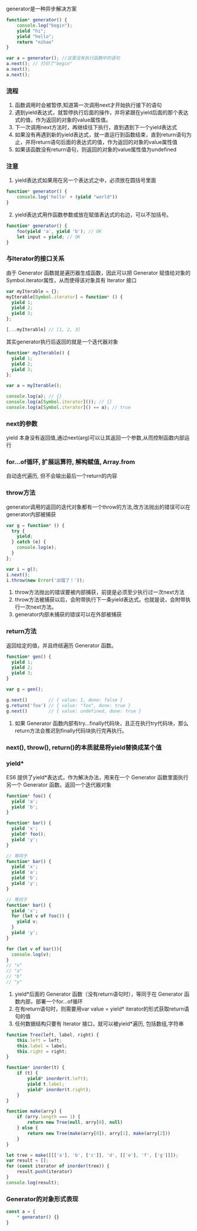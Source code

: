 generator是一种异步解决方案
```js
function* generator() {
    console.log("begin");
    yield "hi";
    yield "hello";
    return "nihao"
}

var a = generator(); //这里没有执行函数中的语句
a.next(); // 打印了"begin"
a.next();
a.next();
```
### 流程
1. 函数调用时会被暂停,知道第一次调用next才开始执行接下的语句
2. 遇到yield表达式，就暂停执行后面的操作，并将紧跟在yield后面的那个表达式的值，作为返回的对象的value属性值。
3. 下一次调用next方法时，再继续往下执行，直到遇到下一个yield表达式
4. 如果没有再遇到新的yield表达式，就一直运行到函数结束，直到return语句为止，并将return语句后面的表达式的值，作为返回的对象的value属性值
5. 如果该函数没有return语句，则返回的对象的value属性值为undefined

### 注意
1. yield表达式如果用在另一个表达式之中，必须放在圆括号里面
```js
function* generator() {
    console.log('hello' + (yield "world"))
}
```
2. yield表达式用作函数参数或放在赋值表达式的右边，可以不加括号。
```js
function* generator() {  
    foo(yield 'a', yield 'b'); // OK
    let input = yield; // OK
}
```

### 与Iterator的接口关系
由于 Generator 函数就是遍历器生成函数，因此可以把 Generator 赋值给对象的Symbol.iterator属性，从而使得该对象具有 Iterator 接口
```js
var myIterable = {};
myIterable[Symbol.iterator] = function* () {
  yield 1;
  yield 2;
  yield 3;
};

[...myIterable] // [1, 2, 3]
```
其实generator执行后返回的就是一个迭代器对象
```js
function* myIterable() {
  yield 1;
  yield 2;
  yield 3;
};

var a = myIterable();

console.log(a); // {}
console.log(a[Symbol.iterator]()); // {}
console.log(a[Symbol.iterator]() == a); // true
```

### next的参数
yield 本身没有返回值,通过next(arg)可以让其返回一个参数,从而控制函数内部运行

### for...of循环, 扩展运算符, 解构赋值, Array.from
自动迭代遍历, 但不会输出最后一个return的内容

### throw方法
generator调用的返回的迭代对象都有一个throw的方法,改方法抛出的错误可以在generator内部被捕获
```js
var g = function* () {
  try {
    yield;
  } catch (e) {
    console.log(e);
  }
};

var i = g();
i.next();
i.throw(new Error('出错了！'));
```
1. throw方法抛出的错误要被内部捕获，前提是必须至少执行过一次next方法
2. throw方法被捕获以后，会附带执行下一条yield表达式。也就是说，会附带执行一次next方法。
3. generator内部未捕获的错误可以在外部被捕获

### return方法
返回给定的值，并且终结遍历 Generator 函数。
```js
function* gen() {
  yield 1;
  yield 2;
  yield 3;
}

var g = gen();

g.next()        // { value: 1, done: false }
g.return('foo') // { value: "foo", done: true }
g.next()        // { value: undefined, done: true }
```
1. 如果 Generator 函数内部有try...finally代码块，且正在执行try代码块，那么return方法会推迟到finally代码块执行完再执行。

### next(), throw(), return()的本质就是将yield替换成某个值

### yield*
ES6 提供了yield*表达式，作为解决办法，用来在一个 Generator 函数里面执行另一个 Generator 函数。返回一个迭代器对象
```js
function* foo() {
  yield 'a';
  yield 'b';
}

function* bar() {
  yield 'x';
  yield* foo();
  yield 'y';
}

// 等同于
function* bar() {
  yield 'x';
  yield 'a';
  yield 'b';
  yield 'y';
}

// 等同于
function* bar() {
  yield 'x';
  for (let v of foo()) {
    yield v;
  }
  yield 'y';
}

for (let v of bar()){
  console.log(v);
}
// "x"
// "a"
// "b"
// "y"
```
1. yield*后面的 Generator 函数（没有return语句时），等同于在 Generator 函数内部，部署一个for...of循环
2. 在有return语句时，则需要用var value = yield* iterator的形式获取return语句的值
3. 任何数据结构只要有 Iterator 接口，就可以被yield*遍历, 包括数组,字符串

```js 二叉树遍历Generator方式
function Tree(left, label, right) {
    this.left = left;
    this.label = label;
    this.right = right;
}

function* inorder(t) {
    if (t) {
        yield* inorder(t.left);
        yield t.label;
        yield* inorder(t.right);
    }
}

function make(arry) {
    if (arry.length === 1) {
        return new Tree(null, arry[0], null)
    } else {
        return new Tree(make(arry[0]), arry[1], make(arry[2]))
    }
}

let tree = make([[['a'], 'b', ['c']], 'd', [['e'], 'f', ['g']]]);
var result = [];
for (const iterator of inorder(tree)) {
    result.push(iterator)
}
console.log(result);
```

### Generator的对象形式表现
```js
const a = {
    * generator() {}
}
```